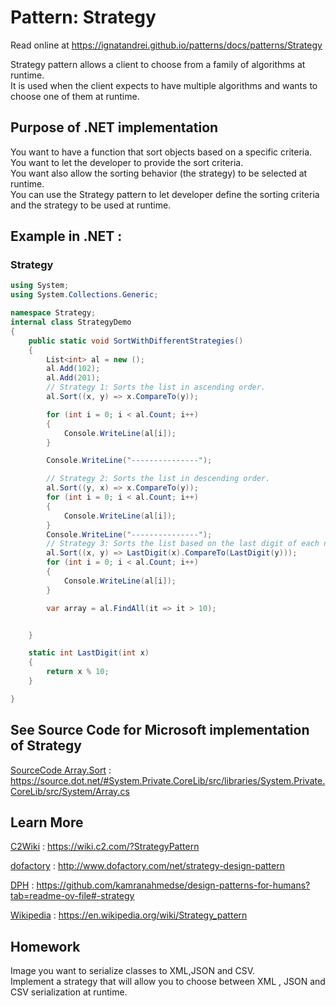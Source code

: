
# Pattern:  Strategy

Read online at https://ignatandrei.github.io/patterns/docs/patterns/Strategy

<!-- id : 11 -->
Strategy pattern allows a client to choose from a family of algorithms at runtime.    <br />
It is used when the client expects to have multiple algorithms and wants to choose one of them at runtime.    <br />

## Purpose of .NET implementation

You want to have a function that sort objects based on a specific criteria.    <br />
You want to let the developer to provide the sort criteria.    <br />
You want also  allow the sorting behavior (the strategy) to be selected at runtime.    <br />
You can use the Strategy pattern to let developer define the sorting criteria and the strategy to be used at runtime.    <br />

## Example in .NET : 


###  Strategy
```csharp showLineNumbers title="Strategy example for Pattern Strategy"
using System;
using System.Collections.Generic;

namespace Strategy;
internal class StrategyDemo
{
    public static void SortWithDifferentStrategies()
    {
        List<int> al = new ();
        al.Add(102);
        al.Add(201);
        // Strategy 1: Sorts the list in ascending order.
        al.Sort((x, y) => x.CompareTo(y));

        for (int i = 0; i < al.Count; i++)
        {
            Console.WriteLine(al[i]);
        }

        Console.WriteLine("---------------");

        // Strategy 2: Sorts the list in descending order.
        al.Sort((y, x) => x.CompareTo(y));
        for (int i = 0; i < al.Count; i++)
        {
            Console.WriteLine(al[i]);
        }
        Console.WriteLine("---------------");
        // Strategy 3: Sorts the list based on the last digit of each number.
        al.Sort((x, y) => LastDigit(x).CompareTo(LastDigit(y)));
        for (int i = 0; i < al.Count; i++)
        {
            Console.WriteLine(al[i]);
        }

        var array = al.FindAll(it => it > 10);


    }

    static int LastDigit(int x)
    {
        return x % 10;
    }

}


```



## See Source Code for Microsoft implementation of Strategy


[SourceCode Array.Sort](https://source.dot.net/#System.Private.CoreLib/src/libraries/System.Private.CoreLib/src/System/Array.cs) : https://source.dot.net/#System.Private.CoreLib/src/libraries/System.Private.CoreLib/src/System/Array.cs


## Learn More


[C2Wiki](https://wiki.c2.com/?StrategyPattern) : https://wiki.c2.com/?StrategyPattern   

[dofactory](http://www.dofactory.com/net/strategy-design-pattern) : http://www.dofactory.com/net/strategy-design-pattern   

[DPH](https://github.com/kamranahmedse/design-patterns-for-humans?tab=readme-ov-file#-strategy) : https://github.com/kamranahmedse/design-patterns-for-humans?tab=readme-ov-file#-strategy   

[Wikipedia](https://en.wikipedia.org/wiki/Strategy_pattern) : https://en.wikipedia.org/wiki/Strategy_pattern   


## Homework


Image you want to serialize classes to XML,JSON and CSV.    <br />
Implement a strategy that will allow you to choose between XML , JSON and CSV serialization at runtime.    <br />



